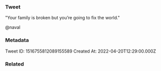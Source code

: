### Tweet
"Your family is broken but you’re going to fix the world."

@naval

### Metadata
Tweet ID: 1516755812089155589
Created At: 2022-04-20T12:29:00.000Z

### Related

